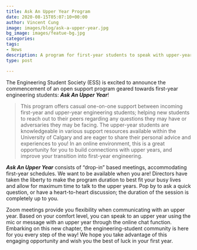 ```yaml
---
title: Ask An Upper Year Program
date: 2020-08-15T05:07:10+00:00
author: Vincent Cung
image: images/blog/ask-a-upper-year.jpg
bg_image: images/featue-bg.jpg
categories:
tags:
- News
description: A program for first-year students to speak with upper-years!
type: post

---
```

The Engineering Student Society (ESS) is excited to announce the commencement of an open support program geared towards first-year engineering students: **_Ask An Upper Year_**!

> This program offers casual one-on-one support between incoming first-year and upper-year engineering students; helping new students to reach out to their peers regarding any questions they may have or adversaries they may be facing. The upper-year students are knowledgeable in various support resources available within the University of Calgary and are eager to share their personal advice and experiences to you! In an online environment, this is a great opportunity for you to build connections with upper years, and improve your transition into first-year engineering.

**_Ask An Upper Year_** consists of “drop-in” based meetings, accommodating first-year schedules. We want to be available when you are! Directors have taken the liberty to make the program duration to best fit your busy lives and allow for maximum time to talk to the upper years. Pop by to ask a quick question, or have a heart-to-heart discussion; the duration of the session is completely up to you.

    

Zoom meetings provide you flexibility when communicating with an upper year. Based on your comfort level, you can speak to an upper year using the mic or message with an upper year through the online chat function.  
Embarking on this new chapter, the engineering-student community is here for you every step of the way! We hope you take advantage of this engaging opportunity and wish you the best of luck in your first year.